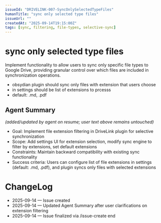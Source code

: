 ```yaml
---
issueId: "DRIVELINK-007-SyncOnlySelectedTypeFiles"
humanTitle: "sync only selected type files"
issueUrl: ""
createdAt: "2025-09-14T19:15:00Z"
tags: [sync, filtering, file-types, selective-sync]
---
```


# sync only selected type files

Implement functionality to allow users to sync only specific file types to Google Drive, providing granular control over which files are included in synchronization operations.
- obsydian plugin should sync only files with extension that users choose
- in settings should be list of extensions to prcesss
- default: .md, .pdf
 

## Agent Summary
*(added/updated by agent on resume; user text above remains untouched)*
- Goal: Implement file extension filtering in DriveLink plugin for selective synchronization
- Scope: Add settings UI for extension selection, modify sync engine to filter by extensions, set default extensions
- Constraints: Maintain backward compatibility with existing sync functionality
- Success criteria: Users can configure list of file extensions in settings (default: .md, .pdf), and plugin syncs only files with selected extensions

# ChangeLog
- 2025-09-14 — Issue created
- 2025-09-14 — Updated Agent Summary after user clarifications on extension filtering
- 2025-09-14 — Issue finalized via /issue-create end